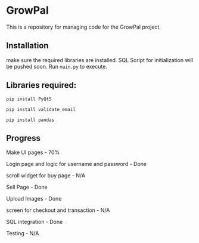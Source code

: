 # GrowPal
This is a repository for managing code for the GrowPal project. 

## Installation
make sure the required libraries are installed. SQL Script for initialization will be pushed soon. Run ```main.py``` to execute. 

## Libraries required:
```
pip install PyQt5
```

```
pip install validate_email
```

```
pip install pandas
```

## Progress
Make UI pages - 70%

Login page and logic for username and password - Done

scroll widget for buy page - N/A

Sell Page - Done

Upload Images - Done 

screen for checkout and transaction - N/A

SQL integration - Done 

Testing - N/A

